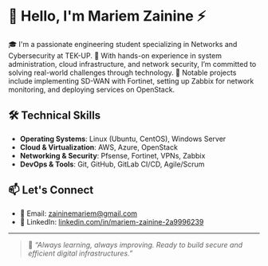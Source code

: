 


# 👋 Hello, I'm Mariem Zainine ⚡ 

🎓 I'm a passionate engineering student specializing in Networks and Cybersecurity at TEK-UP.
🔐 With hands-on experience in system administration, cloud infrastructure, and network security, I’m committed to solving real-world challenges through technology.
📁 Notable projects include implementing SD-WAN with Fortinet, setting up Zabbix for network monitoring, and deploying services on OpenStack.

## 🛠️ Technical Skills

* **Operating Systems**: Linux (Ubuntu, CentOS), Windows Server
* **Cloud & Virtualization**: AWS, Azure, OpenStack
* **Networking & Security**: Pfsense, Fortinet, VPNs, Zabbix
* **DevOps & Tools**: Git, GitHub, GitLab CI/CD, Agile/Scrum

## 📫 Let's Connect

* 📧 Email: [zaininemariem@gmail.com](mailto:zaininemariem@gmail.com)
* 🔗 LinkedIn: [linkedin.com/in/mariem-zainine-2a9996239](https://www.linkedin.com/in/mariem-zainine-2a9996239)

---

> 💬 *“Always learning, always improving. Ready to build secure and efficient digital infrastructures.”*


<!--
**MariemZainine/mariemZainine** is a ✨ _special_ ✨ repository because its `README.md` (this file) appears on your GitHub profile.

Here are some ideas to get you started:

- 🔭 I’m currently working on ...
- 🌱 I’m currently learning ...
- 👯 I’m looking to collaborate on ...
- 🤔 I’m looking for help with ...
- 💬 Ask me about ...
- 📫 How to reach me: ...
- 😄 Pronouns: ...
- ⚡ Fun fact: ...
-->
